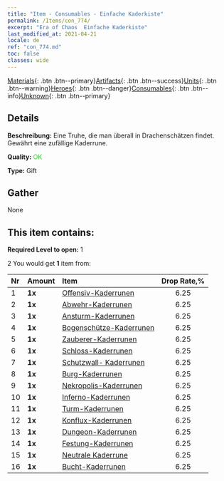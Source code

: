 ```yaml
---
title: "Item - Consumables - Einfache Kaderkiste"
permalink: /Items/con_774/
excerpt: "Era of Chaos  Einfache Kaderkiste"
last_modified_at: 2021-04-21
locale: de
ref: "con_774.md"
toc: false
classes: wide
---
```

 [Materials](/de/Items/){: .btn .btn--primary}[Artifacts](/de/Items/Artifacts/){: .btn .btn--success}[Units](/de/Items/Units/){: .btn .btn--warning}[Heroes](/de/Items/Heroes/){: .btn .btn--danger}[Consumables](/de/Items/Consumables/){: .btn .btn--info}[Unknown](/de/Items/Unknown/){: .btn .btn--primary}

## Details
 **Beschreibung:** Eine Truhe, die man überall in Drachenschätzen findet. Gewährt eine zufällige Kaderrune.

 **Quality:** <span style="color: #32CD32">OK</span>

 **Type:** Gift

## Gather

  None

## This item contains:

 **Required Level to open:** 1

 2 You would get **1** item  from:

  | Nr | Amount |     Item    | Drop Rate,% |
  |:---|:-------|:------------|:---------:|
  | 1 |  **1x** | [Offensiv-Kaderrunen](/de/Items/con_734/) | 6.25 | 
  | 2 |  **1x** | [Abwehr-Kaderrunen](/de/Items/con_739/) | 6.25 | 
  | 3 |  **1x** | [Ansturm-Kaderrunen](/de/Items/con_741/) | 6.25 | 
  | 4 |  **1x** | [Bogenschütze-Kaderrunen](/de/Items/con_742/) | 6.25 | 
  | 5 |  **1x** | [Zauberer-Kaderrunen](/de/Items/con_746/) | 6.25 | 
  | 6 |  **1x** | [Schloss-Kaderrunen](/de/Items/con_752/) | 6.25 | 
  | 7 |  **1x** | [Schutzwall- Kaderrunen](/de/Items/con_753/) | 6.25 | 
  | 8 |  **1x** | [Burg-Kaderrunen](/de/Items/con_754/) | 6.25 | 
  | 9 |  **1x** | [Nekropolis-Kaderrunen](/de/Items/con_755/) | 6.25 | 
  | 10 |  **1x** | [Inferno-Kaderrunen](/de/Items/con_777/) | 6.25 | 
  | 11 |  **1x** | [Turm-Kaderrunen](/de/Items/con_785/) | 6.25 | 
  | 12 |  **1x** | [Konflux-Kaderrunen](/de/Items/con_791/) | 6.25 | 
  | 13 |  **1x** | [Dungeon-Kaderrunen](/de/Items/con_792/) | 6.25 | 
  | 14 |  **1x** | [Festung-Kaderrunen](/de/Items/con_818/) | 6.25 | 
  | 15 |  **1x** | [Neutrale Kaderrune](/de/Items/con_869/) | 6.25 | 
  | 16 |  **1x** | [Bucht-Kaderrunen](/de/Items/con_868/) | 6.25 | 
